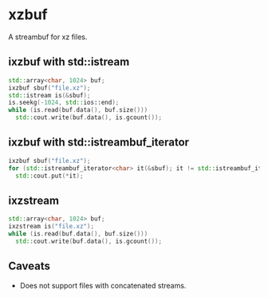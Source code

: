 # xzbuf
A streambuf for xz files.

## ixzbuf with std::istream
```c++
std::array<char, 1024> buf;
ixzbuf sbuf("file.xz");
std::istream is(&sbuf);
is.seekg(-1024, std::ios::end);
while (is.read(buf.data(), buf.size()))
  std::cout.write(buf.data(), is.gcount());
```
## ixzbuf with std::istreambuf_iterator
```c++
ixzbuf sbuf("file.xz");
for (std::istreambuf_iterator<char> it(&sbuf); it != std::istreambuf_iterator<char>{}; ++it)
  std::cout.put(*it);
```

## ixzstream 
```c++
std::array<char, 1024> buf;
ixzstream is("file.xz");
while (is.read(buf.data(), buf.size()))
  std::cout.write(buf.data(), is.gcount());
```

## Caveats
* Does not support files with concatenated streams.
